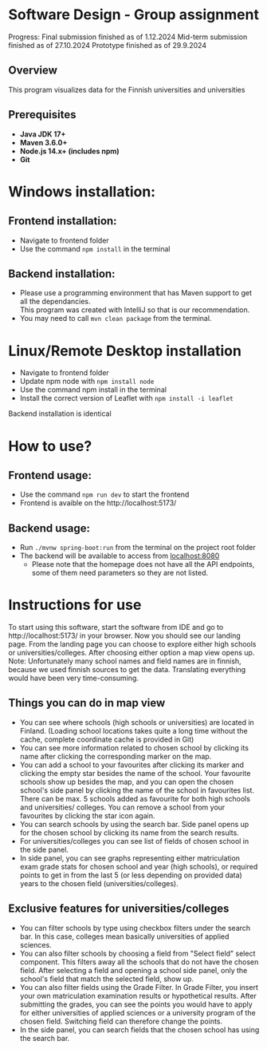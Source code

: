 # Software Design - Group assignment

Progress: 
Final submission finished as of 1.12.2024
Mid-term submission finished as of 27.10.2024
Prototype finished as of 29.9.2024


## Overview

This program visualizes data for the Finnish universities and universities

## Prerequisites

- **Java JDK 17+**
- **Maven 3.6.0+**
- **Node.js 14.x+ (includes npm)**
- **Git**

# Windows installation:

## Frontend installation:
- Navigate to frontend folder
- Use the command ```npm install``` in the terminal
## Backend installation:
- Please use a programming environment that has Maven support to get all the dependancies.<br />
  This program was created with IntelliJ so that is our recommendation.
- You may need to call ```mvn clean package``` from the terminal. <br />

# Linux/Remote Desktop installation
- Navigate to frontend folder
- Update npm node with ```npm install node```
- Use the command npm install in the terminal
- Install the correct version of Leaflet with ```npm install -i leaflet```

Backend installation is identical

# How to use?

## Frontend usage:
- Use the command ```npm run dev``` to start the frontend
- Frontend is avaible on the http://localhost:5173/

## Backend usage:
- Run ```./mvnw spring-boot:run``` from the terminal on the project root folder
- The backend will be available to access from [localhost:8080](http://localhost:8080/)
    -  Please note that the homepage does not have all the API endpoints, some of them need parameters so they are not listed.

# Instructions for use

To start using this software, start the software from IDE and go to
http://localhost:5173/ in your browser. Now you should see our landing
page. From the landing page you can choose to explore either high schools 
or universities/colleges. After choosing either option a map view opens
up.
Note: Unfortunately many school names and field names are in finnish, because
we used finnish sources to get the data. Translating everything would have 
been very time-consuming.

## Things you can do in map view
  - You can see where schools (high schools or universities) are located in
    Finland. (Loading school locations takes quite a long time without the
    cache, complete coordinate cache is provided in Git)
  - You can see more information related to chosen school by clicking its name 
    after clicking the corresponding marker on the map.
  - You can add a school to your favourites after clicking its marker and 
    clicking the empty star besides the name of the school. Your favourite 
    schools show up besides the map, and you can open the chosen school's side
    panel by clicking the name of the school in favourites list. There can be
    max. 5 schools added as favourite for both high schools and universities/
    colleges. You can remove a school from your favourites by clicking the star
    icon again.
  - You can search schools by using the search bar. Side panel opens up for the chosen
    school by clicking its name from the search results.
  - For universities/colleges you can see list of fields of chosen school in the
    side panel.
  - In side panel, you can see graphs representing either matriculation exam grade stats for
    chosen school and year (high schools), or required points to get in from the last 5 (or 
    less depending on provided data) years to the chosen field (universities/colleges).

## Exclusive features for universities/colleges
  - You can filter schools by type using checkbox filters under the search bar. In this
    case, colleges mean basically universities of applied sciences.
  - You can also filter schools by choosing a field from "Select field" select component.
    This filters away all the schools that do not have the chosen field. After selecting
    a field and opening a school side panel, only the school's field that match the selected
    field, show up.
  - You can also filter fields using the Grade Filter. In Grade Filter, you insert your own
    matriculation examination results or hypothetical results. After submitting the grades, 
    you can see the points you would have to apply for either universities of applied sciences
    or a university program of the chosen field. Switching field can therefore change the points.
  - In the side panel, you can search fields that the chosen school has using the search bar.


